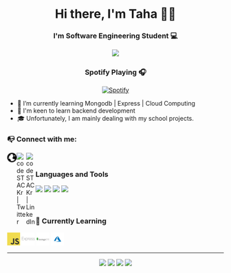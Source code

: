 <h1 align="center"> Hi there, I'm Taha 🙋‍♂️ </h1>
<h3 align="center">I'm Software Engineering Student 💻 </h3>
<p align="center"> 
<img height="120" src="https://media.giphy.com/media/111ebonMs90YLu/source.gif" />
</p>

<div align="center">

### Spotify Playing 🎧
[![Spotify](https://spotify-now-playing-pi.vercel.app/api/spotify)](https://open.spotify.com/user/gvx64fr6974sfs265si051cod)

</div>

- 🌱   I’m currently learning Mongodb | Express | Cloud Computing
- 📌   I'm keen to learn backend development
- 🎓   Unfortunately, I am mainly dealing with my school projects.

### 📭 Connect with me:

[<img align="left" alt="codeSTACKr.com" width="22px" src="https://raw.githubusercontent.com/iconic/open-iconic/master/svg/globe.svg" />][website]
[<img align="left" alt="codeSTACKr | Twitter" width="22px" src="https://cdn.jsdelivr.net/npm/simple-icons@v3/icons/twitter.svg" />][twitter]
[<img align="left" alt="codeSTACKr | LinkedIn" width="22px" src="https://cdn.jsdelivr.net/npm/simple-icons@v3/icons/linkedin.svg" />][linkedin]

</br>

### Languages and Tools

<code><img height="30" src="https://raw.githubusercontent.com/dhanishgajjar/vscode-icons/master/png/default_dark.png"></code>
<code><img height="30" src="https://encrypted-tbn0.gstatic.com/images?q=tbn:ANd9GcQyYNIJKFXLLXbh4Xso2k3FZR2rPmgT6DctcWDenH2bokZphqDW51d4x9ziJvTfVN--G6s&usqp=CAU"></code>
<code><img height="30" src="https://icon-library.com/images/icon-java/icon-java-6.jpg"></code>
<code><img height="30" src="https://encrypted-tbn0.gstatic.com/images?q=tbn:ANd9GcTl8IoRZqctMQKcm2BsdU-adBzCjYF3iqXT-uRTvOMFCkrdU9gpipa99RZZizUMjHRvj8g&usqp=CAU"></code>

</br>


### 🔰 Currently Learning

<code><img height="30" src="https://raw.githubusercontent.com/github/explore/80688e429a7d4ef2fca1e82350fe8e3517d3494d/topics/javascript/javascript.png"></code>
<code><img height="30" src="https://raw.githubusercontent.com/github/explore/80688e429a7d4ef2fca1e82350fe8e3517d3494d/topics/express/express.png"></code>
<code><img height="30" src="https://raw.githubusercontent.com/github/explore/80688e429a7d4ef2fca1e82350fe8e3517d3494d/topics/mongodb/mongodb.png"></code>
<code><img height="30" src="https://raw.githubusercontent.com/github/explore/80688e429a7d4ef2fca1e82350fe8e3517d3494d/topics/azure/azure.png"></code>

---
<p align="center">
<a href="https://twitter.com/tburak122" target="blank"><img src="https://img.shields.io/badge/twitter-%231DA1F2.svg?&style=for-the-badge&logo=twitter&logoColor=white" height=25 /></a> 
<a href="https://www.linkedin.com/in/taha-burak-%C3%B6zdemir/" target="blank"><img src="https://img.shields.io/badge/linkedin-%230077B5.svg?&style=for-the-badge&logo=linkedin&logoColor=white" height=25 /></a> 
<a target="_blank" href="mailto:tahaburakzdemir1@gmail.com"><img src="https://img.shields.io/badge/-Gmail-D14836?style=for-the-badge&logo=Gmail&logoColor=white" height=25/></a>
<a href="https://www.tahaburakozdemir.com/" target="blank"><img src="https://img.shields.io/badge/-Website-47CCCC?style=flat&logo=Google-Chrome&logoColor=white&link=https://tahaburakozdemir.com/" height=25 /></a>
</p>

[website]: https://www.tahaburakozdemir.com/
[twitter]: https://twitter.com/tburak122
[linkedin]: https://www.linkedin.com/in/taha-burak-%C3%B6zdemir/
